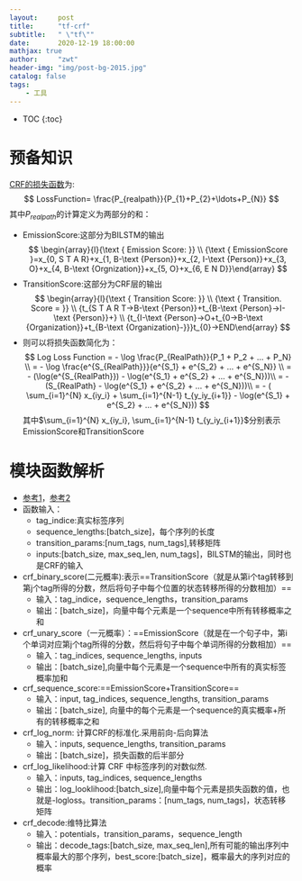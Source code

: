 ```yaml
---
layout:     post
title:      "tf-crf"
subtitle:   " \"tf\""
date:       2020-12-19 18:00:00
mathjax: true
author:     "zwt"
header-img: "img/post-bg-2015.jpg"
catalog: false
tags:
    - 工具
---
```

* TOC
{:toc}

# 预备知识
[CRF的损失函数](http://note.youdao.com/noteshare?id=01d14fa1838f9445ef56e2eb356a4e45&sub=46DAB246E40B451B85BB564E818F5FDC)为:
$$
LossFunction= \frac{P_{realpath}}{P_{1}+P_{2}+\ldots+P_{N}}
$$
其中$P_{realpath}$的计算定义为两部分的和：
- EmissionScore:这部分为BILSTM的输出
$$
\begin{array}{l}{\text { Emission Score: }} \\ {\text { EmissionScore }=x_{0, S T A R}+x_{1, B-\text {Person}}+x_{2, I-\text {Person}}+x_{3, O}+x_{4, B-\text {Orgnization}}+x_{5, O}+x_{6, E N D}}\end{array}
$$
- TransitionScore:这部分为CRF层的输出
$$
\begin{array}{l}{\text { Transition Score: }} \\ {\text { Transition. Score = }} \\ {t_{S T A R T->B-\text {Person}}+t_{B-\text {Person}->I-\text {Person}}+} \\ {t_{I-\text {Person}->O+t_{0->B-\text {Organization}}+t_{B-\text {Organization}-}}}t_{0}->END\end{array}
$$
- 则可以将损失函数简化为：
$$
Log Loss Function 
= - \log \frac{P_{RealPath}}{P_1 + P_2 + … + P_N} \\
= - \log \frac{e^{S_{RealPath}}}{e^{S_1} + e^{S_2} + … + e^{S_N}} \\
= - (\log(e^{S_{RealPath}}) - \log(e^{S_1} + e^{S_2} + … + e^{S_N}))\\
= - (S_{RealPath} - \log(e^{S_1} + e^{S_2} + … + e^{S_N}))\\
= - ( \sum_{i=1}^{N} x_{iy_i} + \sum_{i=1}^{N-1} t_{y_iy_{i+1}} - \log(e^{S_1} + e^{S_2} + … + e^{S_N}))
$$
其中$\sum_{i=1}^{N} x_{iy_i}, \sum_{i=1}^{N-1} t_{y_iy_{i+1}}$分别表示EmissionScore和TransitionScore

# 模块函数解析
- [参考1](https://blog.csdn.net/xiaoleiniu1314/article/details/94010649)，[参考2](https://blog.csdn.net/qq_41837900/article/details/100201109)
- 函数输入：
    - tag_indice:真实标签序列
    - sequence_lengths:[batch_size]，每个序列的长度
    - transition_params:[num_tags, num_tags],转移矩阵
    - inputs:[batch_size, max_seq_len, num_tags]，BILSTM的输出，同时也是CRF的输入
- crf_binary_score(二元概率):表示==TransitionScore（就是从第i个tag转移到第j个tag所得的分数，然后将句子中每个位置的状态转移所得的分数相加）==
    - 输入：tag_indice，sequence_lengths，transition_params
    - 输出：[batch_size]，向量中每个元素是一个sequence中所有转移概率之和
- crf_unary_score（一元概率）：==EmissionScore（就是在一个句子中，第i个单词对应第j个tag所得的分数，然后将句子中每个单词所得的分数相加）==
    - 输入：tag_indices, sequence_lengths, inputs
    - 输出：[batch_size],向量中每个元素是一个sequence中所有的真实标签概率加和
- crf_sequence_score:==EmissionScore+TransitionScore==
    - 输入：input, tag_indices, sequence_lengths, transition_params
    - 输出：[batch_size], 向量中的每个元素是一个sequence的真实概率+所有的转移概率之和
- crf_log_norm: 计算CRF的标准化.采用前向-后向算法
    - 输入：inputs, sequence_lengths, transition_params
    - 输出：[batch_size]，损失函数的后半部分
- crf_log_likelihood:计算 CRF 中标签序列的对数似然.
    - 输入：inputs, tag_indices, sequence_lengths
    - 输出：log_looklihood:[batch_size],向量中每个元素是损失函数的值，也就是-logloss。transition_params：[num_tags, num_tags]，状态转移矩阵
- crf_decode:维特比算法
    - 输入：potentials，transition_params，sequence_length
    - 输出：decode_tags:[batch_size, max_seq_len],所有可能的输出序列中概率最大的那个序列，best_score:[batch_size]，概率最大的序列对应的概率